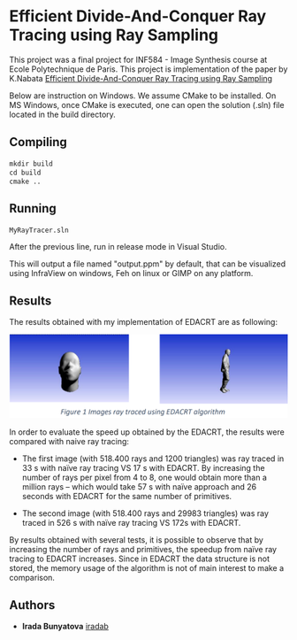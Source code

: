 # Efficient Divide-And-Conquer Ray Tracing using Ray Sampling

This project was a final project for INF584 - Image Synthesis course at Ecole Polytechnique de Paris. This project is implementation of the paper by K.Nabata [Efficient Divide-And-Conquer Ray Tracing using Ray Sampling](http://nishitalab.org/user/UEI/publication/Nabata_HPG2013.pdf)


Below are instruction on Windows. We assume CMake to be installed. On MS Windows, once CMake is executed, one can open the solution (.sln) file located in the build directory.

## Compiling

```
mkdir build
cd build
cmake ..
```

## Running 

```
MyRayTracer.sln
```
After the previous line, run in release mode in Visual Studio.

This will output a file named "output.ppm" by default, that can be visualized using InfraView on windows, Feh on linux or GIMP on any platform.

## Results
The results obtained with my implementation of EDACRT are as following:


![alt text](https://github.com/iradab/Efficient-Divide-And-Conquer-Ray-Tracing/blob/main/EDACRT.png)

In order to evaluate the speed up obtained by the EDACRT, the results were compared with naive ray tracing:

* The first image (with 518.400 rays and 1200 triangles)
was ray traced in 33 s with naïve ray tracing VS 17 s with EDACRT. 
By increasing the 
number of rays per pixel from 4 to 8, one would obtain more than a million rays – which would take 57 s
with naïve approach and 26 seconds with EDACRT for the same number of primitives.

* The second image (with 518.400 rays and 29983 triangles)
was ray traced in  526 s with naïve ray tracing VS 172s with EDACRT. 

By results obtained with several tests, it is possible to observe that by increasing the number of rays and 
primitives, the speedup from naïve ray tracing to EDACRT increases. Since in EDACRT the data 
structure is not stored, the memory usage of the algorithm is not of main interest to make a comparison.


## Authors

* **Irada Bunyatova**     [iradab](https://github.com/iradab)
